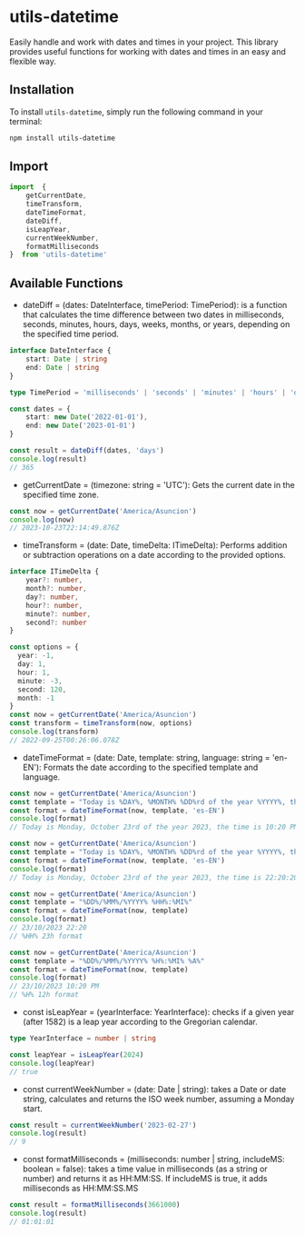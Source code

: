 # utils-datetime

Easily handle and work with dates and times in your project. This library provides useful functions for working with dates and times in an easy and flexible way.

## Installation

To install `utils-datetime`, simply run the following command in your terminal:

```bash
npm install utils-datetime
```
## Import

```typescript
import  { 
    getCurrentDate, 
    timeTransform, 
    dateTimeFormat,
    dateDiff,
    isLeapYear,
    currentWeekNumber,
    formatMilliseconds 
}  from 'utils-datetime'
```

## Available Functions

- dateDiff = (dates: DateInterface, timePeriod: TimePeriod): is a function that calculates the time difference between two dates in milliseconds, seconds, minutes, hours, days, weeks, months, or years, depending on the specified time period.

```typescript
interface DateInterface {
    start: Date | string
    end: Date | string
}

type TimePeriod = 'milliseconds' | 'seconds' | 'minutes' | 'hours' | 'days' | 'weeks' | 'months' | 'years'
```

```typescript
const dates = {
    start: new Date('2022-01-01'),
    end: new Date('2023-01-01')
}

const result = dateDiff(dates, 'days')
console.log(result)
// 365
```

- getCurrentDate = (timezone: string = 'UTC'): Gets the current date in the specified time zone.

```typescript
const now = getCurrentDate('America/Asuncion')
console.log(now)
// 2023-10-23T22:14:49.876Z
```

- timeTransform = (date: Date, timeDelta: ITimeDelta): Performs addition or subtraction operations on a date according to the provided options.

```typescript
interface ITimeDelta {
    year?: number, 
    month?: number, 
    day?: number, 
    hour?: number, 
    minute?: number, 
    second?: number 
}
```

```typescript
const options = {
  year: -1,
  day: 1,
  hour: 1,
  minute: -3,
  second: 120,
  month: -1
}
const now = getCurrentDate('America/Asuncion')
const transform = timeTransform(now, options)
console.log(transform)
// 2022-09-25T00:26:06.078Z
```

- dateTimeFormat = (date: Date, template: string, language: string = 'en-EN'): Formats the date according to the specified template and language.

```typescript
const now = getCurrentDate('America/Asuncion')
const template = "Today is %DAY%, %MONTH% %DD%rd of the year %YYYY%, the time is %H%:%MI% %A%"
const format = dateTimeFormat(now, template, 'es-EN')
console.log(format)
// Today is Monday, October 23rd of the year 2023, the time is 10:20 PM.
```

```typescript
const now = getCurrentDate('America/Asuncion')
const template = "Today is %DAY%, %MONTH% %DD%rd of the year %YYYY%, the time is %HH%:%MI%:%SS% with %MS% milliseconds"
const format = dateTimeFormat(now, template, 'es-EN')
console.log(format)
// Today is Monday, October 23rd of the year 2023, the time is 22:20:20 with 345 milliseconds.
```

```typescript
const now = getCurrentDate('America/Asuncion')
const template = "%DD%/%MM%/%YYYY% %HH%:%MI%"
const format = dateTimeFormat(now, template)
console.log(format)
// 23/10/2023 22:20
// %HH% 23h format
```

```typescript
const now = getCurrentDate('America/Asuncion')
const template = "%DD%/%MM%/%YYYY% %H%:%MI% %A%"
const format = dateTimeFormat(now, template)
console.log(format)
// 23/10/2023 10:20 PM
// %H% 12h format
```

- const isLeapYear = (yearInterface: YearInterface): checks if a given year (after 1582) is a leap year according to the Gregorian calendar.

```typescript
type YearInterface = number | string
```

```typescript
const leapYear = isLeapYear(2024)
console.log(leapYear)
// true
```

- const currentWeekNumber = (date: Date | string): takes a Date or date string, calculates and returns the ISO week number, assuming a Monday start.

```typescript
const result = currentWeekNumber('2023-02-27')
console.log(result)
// 9
```

- const formatMilliseconds = (milliseconds: number | string, includeMS: boolean = false): takes a time value in milliseconds (as a string or number) and returns it as HH:MM:SS. If includeMS is true, it adds milliseconds as HH:MM:SS.MS

```typescript
const result = formatMilliseconds(3661000)
console.log(result)
// 01:01:01
```
